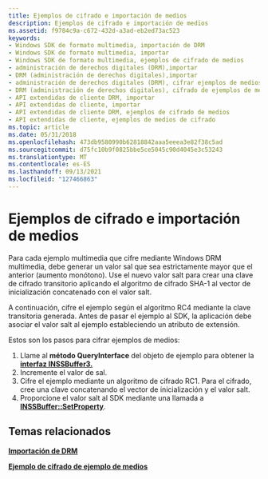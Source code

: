 ```yaml
---
title: Ejemplos de cifrado e importación de medios
description: Ejemplos de cifrado e importación de medios
ms.assetid: f9784c9a-c672-432d-a3ad-eb2ed73ac523
keywords:
- Windows SDK de formato multimedia, importación de DRM
- Windows SDK de formato multimedia, importar
- Windows SDK de formato multimedia, ejemplos de cifrado de medios
- administración de derechos digitales (DRM),importar
- DRM (administración de derechos digitales),importar
- administración de derechos digitales (DRM), cifrar ejemplos de medios
- DRM (administración de derechos digitales), cifrado de ejemplos de medios
- API extendidas de cliente DRM, importar
- API extendidas de cliente, importar
- API extendidas de cliente DRM, ejemplos de cifrado de medios
- API extendidas de cliente, ejemplos de medios de cifrado
ms.topic: article
ms.date: 05/31/2018
ms.openlocfilehash: 473db9580990b62818842aaa5eeea3e82f38c5ad
ms.sourcegitcommit: d75fc10b9f0825bbe5ce5045c90d4045e3c53243
ms.translationtype: MT
ms.contentlocale: es-ES
ms.lasthandoff: 09/13/2021
ms.locfileid: "127466863"
---
```

# <a name="encrypting-and-importing-media-samples"></a>Ejemplos de cifrado e importación de medios

Para cada ejemplo multimedia que cifre mediante Windows DRM multimedia, debe generar un valor sal que sea estrictamente mayor que el anterior (aumento monótono). Use el nuevo valor salt para crear una clave de cifrado transitorio aplicando el algoritmo de cifrado SHA-1 al vector de inicialización concatenado con el valor salt.

A continuación, cifre el ejemplo según el algoritmo RC4 mediante la clave transitoria generada. Antes de pasar el ejemplo al SDK, la aplicación debe asociar el valor salt al ejemplo estableciendo un atributo de extensión.

Estos son los pasos para cifrar ejemplos de medios:

1.  Llame al **método QueryInterface** del objeto de ejemplo para obtener la [**interfaz INSSBuffer3.**](/previous-versions/windows/desktop/api/wmsbuffer/nn-wmsbuffer-inssbuffer3)
2.  Incremente el valor de sal.
3.  Cifre el ejemplo mediante un algoritmo de cifrado RC1. Para el cifrado, cree una clave concatenando el vector de inicialización y el valor salt.
4.  Proporcione el valor salt al SDK mediante una llamada a [**INSSBuffer::SetProperty**](/previous-versions/windows/desktop/api/Wmsbuffer/nf-wmsbuffer-inssbuffer3-setproperty).

## <a name="related-topics"></a>Temas relacionados

<dl> <dt>

[**Importación de DRM**](drm-import.md)
</dt> <dt>

[**Ejemplo de cifrado de ejemplo de medios**](media-sample-encryption-example.md)
</dt> </dl>

 

 




